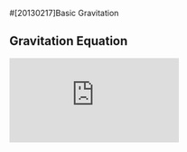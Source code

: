 #[20130217]Basic Gravitation

## Gravitation Equation
![equation](http://latex.codecogs.com/gif.latex?G%c2%a5frac%7bmM%7d%7br%5e2%7d)

